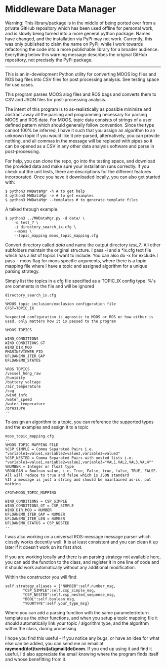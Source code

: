 # Middleware Data Manager

Warning: This library/package is in the middle of being ported over from a private GitHub repository which has been used offline for personal work, and is slowly being turned into a more general python package. Names have changed, and the installation via PyPi may not work. Currently, this was only published to claim the name on PyPi, while I work towards refactoring the code into a more publishable library for a broader audience. Everything below this warning message describes the original GitHub repository, not precisely the PyPi package. 

---

This is an in-development Python utility for converting MOOS log files and ROS bag files into CSV files for post processing analysis. See testing space for use cases. 

This program parses MOOS alog files and ROS bags and converts them to CSV and JSON files for post-processing analysis. 

The intent of this program is to as-realistically as possible minimize and abstract away all the parsing and programming necessary for parsing MOOS and ROS data. For MOOS, topic data consists of strings of a user defined pattern which should generally follow convention. Since the type cannot 100% be inferred, I have it such that you assign an algorithm to an unknown topic if you would like it pre-parsed, alternatively, you can provide nothing, and all commas in the message will be replaced with pipes so it can be opened as a CSV in any other data analysis software and parse in post-processing. 

For help, you can clone the repo, go into the testing space, and download the provided data and make sure your installation runs correctly. If you check out the unit tests, there are descriptions for the different features incorporated. Once you have it downloaded locally, you can also get started with: 
```
$ python3 MWDataMgr -h # to get help
$ python3 MWDataMgr -e # to get examples
$ python3 MWDataMgr --templates # to generate template files
```

A talked through example. 

```
$ python3 ../MWDataMgr.py -d data/ \
    -o test_7 \
    -i directory_search_ix.cfg \
    --moos \
    --topic_mapping moos_topic_mapping.cfg
```

Convert directory called _data_ and name the output directory _test\_7_. All other subfolders maintain the original structure. I pass -i and a *ix.cfg text file which has a list of topics I want to include. You can also do -x for exclude. I pass --moos flag for moos specific arguments, where there is a topic mapping file where I have a topic and assigned algorithm for a unique parsing strategy. 

Simply list the topics in a cfg file specified as a TOPIC_IX config type. %'s are comments in the file and will be ignored

```
​directory_search_ix.cfg
--
%MOOS topic inclusion/exclusion configuration file
CFGT=TOPIC_IX
 
%expected configuration is agnostic to MOOS or ROS or how either is used, only matters how it is passed to the program
 
%MOOS TOPICS
 
WIND_CONDITIONS
WIND_CONDITIONS_GT 
WIND_DIR_MOD
PMARINEVIEWER_PID
UFLDANEMO_ITER_GAP
UFLDANEMO_STATUS
 
%ROS TOPICS
/vessel_hdng_raw
/humidity
/battery_voltage
/air_temperature
/cog 
/wind_info 
/water_speed
/water_temperature
/pressure
--
```

To assign an algorithm to a topic, you can reference the supported types and the examples and assign it to a topic

```
moos_topic_mapping.cfg
--
%MOOS TOPIC MAPPING FILE
%CSP_SIMPLE = Comma Separated Pairs i.e. "variable1=value1,variable2=value2,variable3=value3"
%CSP_NESTED = Comma Separated Pairs with nested lists i.e. "variable1=value1,variable2=value2,variable3="VAL1,VAL2,VAL3,VAL4""
%NUMBER = Integer or float type
%BOOLEAN = Boolean value, i.e. True, False, true, false, TRUE, FALSE. All will reduce to true and false which is JSON standard
%If a message is just a string and should be maintained as-is, put nothing
 
CFGT=MOOS_TOPIC_MAPPING
 
WIND_CONDITIONS = CSP_SIMPLE
WIND_CONDITIONS_GT = CSP_SIMPLE
WIND_DIR_MOD = NUMBER 
UFLDANEMO_ITER_GAP = NUMBER
UFLDANEMO_ITER_LEN = NUMBER
UFLDANEMO_STATUS = CSP_NESTED
--
```

I was also working on a universal ROS-message message parser which closely works decently well. It is at least consistent and you can clean it up later if it doesn't work on its first shot. 

If you are working locally and there is an parsing strategy not available here, you can add the function to the class, and register it in one line of code and it should work automatically without any additional modification. 

Within the constructor you will find: 

```
self.strategy_aliases = {"NUMBER":self.number_msg,
        "CSP_SIMPLE":self.csp_simple_msg,
        "CSP_NESTED":self.csp_nested_sequence_msg,
        "BOOL":self.boolean_msg,
        "YOURTYPE":self.your_type_msg}
```

Where you can add a parsing function with the same parameter/return template as the other functions, and when you setup a topic mapping file it should automatically link your topic / algorithm type, and the algorithm within the class, during processing. 

I hope you find this useful - if you notice any bugs, or have an idea for what else can be added, you can send me an email at **raymond(dot)turrisi(at)gmail(dot)com**. If you end up using it and find it useful, I'd also appreciate the email knowing where the program finds itself and whose benefitting from it. 
